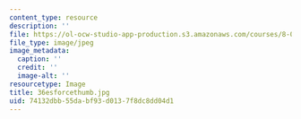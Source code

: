 ```yaml
---
content_type: resource
description: ''
file: https://ol-ocw-studio-app-production.s3.amazonaws.com/courses/8-02-physics-ii-electricity-and-magnetism-spring-2007/74132dbb55dabf93d0137f8dc8dd04d1_36esforcethumb.jpg
file_type: image/jpeg
image_metadata:
  caption: ''
  credit: ''
  image-alt: ''
resourcetype: Image
title: 36esforcethumb.jpg
uid: 74132dbb-55da-bf93-d013-7f8dc8dd04d1
---
```


